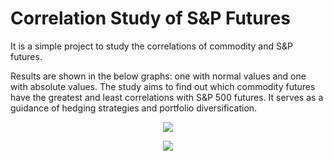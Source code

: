 # Correlation Study of S&P Futures

It is a simple project to study the correlations of commodity and S&P futures. 

Results are shown in the below graphs: one with normal values and one with absolute values. The study aims to find out which commodity futures have the greatest and least correlations with S&P 500 futures. It serves as a guidance of hedging strategies and portfolio diversification.

<p align = "center">
  <img src = "https://imgur.com/ZtLRfrg.png"
       </p>
  
<p align = "center">
  <img src = "https://imgur.com/yGtWGUz.png"
       </p>
